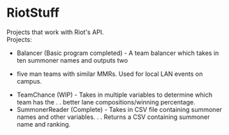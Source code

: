 # RiotStuff
Projects that work with Riot's API. <br />
Projects: <br />
- Balancer (Basic program completed) - A team balancer which takes in ten summoner names and outputs two
+  five man teams with similar MMRs. Used for local LAN events on campus.
- TeamChance (WIP) - Takes in multiple variables to determine which team has the 
. . better lane compositions/winning percentage. 
- SummonerReader (Complete) - Takes in CSV file containing summoner names and other variables. 
. . Returns a CSV containing summoner name and ranking.
